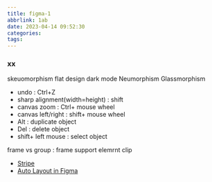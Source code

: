 ```yaml
---
title: figma-1
abbrlink: 1ab
date: 2023-04-14 09:52:30
categories:
tags:
---
```


### xx

skeuomorphism
flat design
dark mode
Neumorphism
Glassmorphism

+ undo : Ctrl+Z
+ sharp alignment(width=height) : shift
+ canvas zoom : Ctrl+ mouse wheel
+ canvas left/right : shift+ mouse wheel
+ Alt : duplicate object
+ Del : delete object
+ shift+ left mouse : select object

frame vs group : frame support elemrnt clip

+ [Stripe](https://stripe.com/)
+ [Auto Layout in Figma](https://designcode.io/figma-handbook-auto-layout)